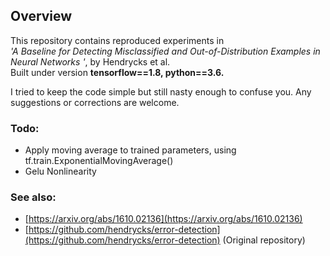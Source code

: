 ## Overview

This repository contains reproduced experiments in  
_'A Baseline for Detecting Misclassified and Out-of-Distribution Examples in Neural Networks
'_, by Hendrycks et al.  
Built under version **tensorflow==1.8, python==3.6.**

I tried to keep the code simple but still nasty enough to confuse you. Any suggestions or corrections are welcome.

### Todo:
- Apply moving average to trained parameters, using tf.train.ExponentialMovingAverage()
- Gelu Nonlinearity

### See also:

-   [https://arxiv.org/abs/1610.02136](https://arxiv.org/abs/1610.02136)
-   [https://github.com/hendrycks/error-detection](https://github.com/hendrycks/error-detection) (Original repository)
